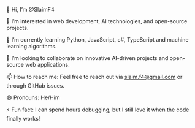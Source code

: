 👋 Hi, I’m @SlaimF4

👀 I’m interested in web development, AI technologies, and open-source projects.

🌱 I’m currently learning Python, JavaScript, с#, TypeScript and machine learning algorithms.

💞 I’m looking to collaborate on innovative AI-driven projects and open-source web applications.

📫 How to reach me: Feel free to reach out via slaim.f4@gmail.com or through GitHub issues.

😄 Pronouns: He/Him

⚡ Fun fact: I can spend hours debugging, but I still love it when the code finally works!
